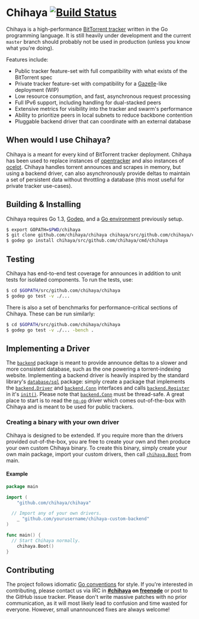 # Chihaya [![Build Status](https://api.travis-ci.org/chihaya/chihaya.svg?branch=master)](https://travis-ci.org/chihaya/chihaya)

Chihaya is a high-performance [BitTorrent tracker](http://en.wikipedia.org/wiki/BitTorrent_tracker) written in the Go programming language. It is still heavily under development and the current `master` branch should probably not be used in production (unless you know what you're doing).

Features include:

- Public tracker feature-set with full compatibility with what exists of the BitTorrent spec
- Private tracker feature-set with compatibility for a [Gazelle]-like deployment (WIP)
- Low resource consumption, and fast, asynchronous request processing
- Full IPv6 support, including handling for dual-stacked peers
- Extensive metrics for visibility into the tracker and swarm's performance
- Ability to prioritize peers in local subnets to reduce backbone contention
- Pluggable backend driver that can coordinate with an external database

[gazelle]: https://github.com/whatcd/gazelle

## When would I use Chihaya?

Chihaya is a meant for every kind of BitTorrent tracker deployment. Chihaya has been used to replace instances of [opentracker] and also instances of [ocelot]. Chihaya handles torrent announces and scrapes in memory, but using a backend driver, can also asynchronously provide deltas to maintain a set of persistent data without throttling a database (this most useful for private tracker use-cases).

[opentracker]: http://erdgeist.org/arts/software/opentracker
[ocelot]: https://github.com/WhatCD/Ocelot

## Building & Installing

Chihaya requires Go 1.3, [Godep], and a [Go environment] previously setup.

[Godep]: https://github.com/tools/godep
[Go environment]: https://golang.org/doc/code.html

```sh
$ export GOPATH=$PWD/chihaya
$ git clone github.com/chihaya/chihaya chihaya/src/github.com/chihaya/chihaya
$ godep go install chihaya/src/github.com/chihaya/cmd/chihaya
```

## Testing

Chihaya has end-to-end test coverage for announces in addition to unit tests for isolated components. To run the tests, use:

```sh
$ cd $GOPATH/src/github.com/chihaya/chihaya
$ godep go test -v ./...
```

There is also a set of benchmarks for performance-critical sections of Chihaya. These can be run similarly:

```sh
$ cd $GOPATH/src/github.com/chihaya/chihaya
$ godep go test -v ./... -bench .
```

## Implementing a Driver

The [`backend`] package is meant to provide announce deltas to a slower and more consistent database, such as the one powering a torrent-indexing website. Implementing a backend driver is heavily inspired by the standard library's [`database/sql`] package: simply create a package that implements the [`backend.Driver`] and [`backend.Conn`] interfaces and calls [`backend.Register`] in it's [`init()`]. Please note that [`backend.Conn`] must be thread-safe. A great place to start is to read the [`no-op`] driver which comes out-of-the-box with Chihaya and is meant to be used for public trackers.

[`init()`]: http://golang.org/ref/spec#Program_execution
[`database/sql`]: http://godoc.org/database/sql
[`backend`]: http://godoc.org/github.com/chihaya/chihaya/backend
[`backend.Register`]: http://godoc.org/github.com/chihaya/chihaya/backend#Register
[`backend.Driver`]: http://godoc.org/github.com/chihaya/chihaya/backend#Driver
[`backend.Conn`]: http://godoc.org/github.com/chihaya/chihaya/backend#Conn
[`no-op`]: http://godoc.org/github.com/chihaya/chihaya/backend/noop

### Creating a binary with your own driver

Chihaya is designed to be extended. If you require more than the drivers provided out-of-the-box, you are free to create your own and then produce your own custom Chihaya binary. To create this binary, simply create your own main package, import your custom drivers, then call [`chihaya.Boot`] from main.

[`chihaya.Boot`]: http://godoc.org/github.com/chihaya/chihaya

#### Example

```go
package main

import (
	"github.com/chihaya/chihaya"

  // Import any of your own drivers.
	_ "github.com/yourusername/chihaya-custom-backend"
)

func main() {
  // Start Chihaya normally.
	chihaya.Boot()
}
```

## Contributing

The project follows idiomatic [Go conventions] for style. If you're interested in contributing, please contact us via IRC in **[#chihaya] on [freenode]** or post to the GitHub issue tracker. Please don't write massive patches with no prior communication, as it will most likely lead to confusion and time wasted for everyone. However, small unannounced fixes are always welcome!

[#chihaya]: http://webchat.freenode.net?channels=chihaya
[freenode]: http://freenode.net
[Go conventions]: https://github.com/jzelinskie/conventions
